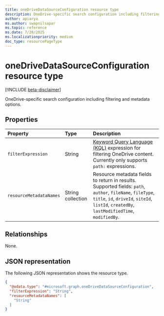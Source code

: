 ```yaml
---
title: oneDriveDataSourceConfiguration resource type
description: OneDrive-specific search configuration including filtering and metadata options.
author: apiarya
ms.author: swapnilsapar
ms.topic: reference
ms.date: 7/28/2025
ms.localizationpriority: medium
doc_type: resourcePageType
---
```


# oneDriveDataSourceConfiguration resource type

[!INCLUDE [beta-disclaimer](../../includes/beta-disclaimer.md)]

OneDrive-specific search configuration including filtering and metadata options.

## Properties

| Property                    | Type              | Description                                                                                    |
|:----------------------------|:------------------|:-----------------------------------------------------------------------------------------------|
| `filterExpression`          | String            | [Keyword Query Language (KQL)](/sharepoint/dev/general-development/keyword-query-language-kql-syntax-reference) expression for filtering OneDrive content. Currently only supports `path:` expressions.|
| `resourceMetadataNames`     | String collection | Resource metadata fields to return in results. Supported fields: `path`, `author`, `fileName`, `fileType`, `title`, `id`, `driveId`, `siteId`, `listId`, `createdBy`, `lastModifiedTime`, `modifiedBy`.|

## Relationships

None.

## JSON representation

The following JSON representation shows the resource type.

```json
{
  "@odata.type": "#microsoft.graph.oneDriveDataSourceConfiguration",
  "filterExpression": "String",
  "resourceMetadataNames": [
    "String"
  ]
}
```
